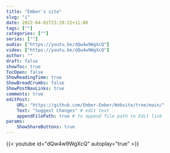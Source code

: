 ```yaml
---
title: "Ember's site"
slug: "i"
date: 2022-04-01T23:29:22+11:00
tags: [""]
categories: [""]
series: [""]
audio: ["https://youtu.be/dQw4w9WgXcQ"]
video: ["https://youtu.be/dQw4w9WgXcQ"]
author: ""
draft: false
showToc: true
TocOpen: false
ShowReadingTime: true
ShowBreadCrumbs: false
ShowPostNavLinks: true
comments: true
editPost:
    URL: "https://github.com/Ember-Ember/Website/tree/main/"
    Text: "Suggest Changes" # edit text
    appendFilePath: true # to append file path to Edit link
params:
    ShowShareButtons: true
---
```

{{< youtube id="dQw4w9WgXcQ" autoplay="true" >}}
